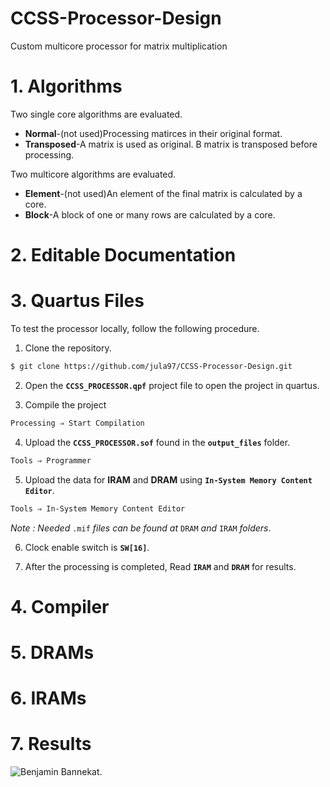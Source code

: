 # CCSS-Processor-Design
Custom multicore processor for matrix multiplication

# 1. Algorithms
Two single core algorithms are evaluated.
- **Normal**-(not used)Processing matirces in their original format.
- **Transposed**-A matrix is used as original. B matrix is transposed before processing.

Two multicore algorithms are evaluated.
- **Element**-(not used)An element of the final matrix is calculated by a core.
- **Block**-A block of one or many rows are calculated by a core.

# 2. Editable Documentation

# 3. Quartus Files
To test the processor locally, follow the following procedure.

1. Clone the repository.
```sh
$ git clone https://github.com/jula97/CCSS-Processor-Design.git
```

2. Open the **`CCSS_PROCESSOR.qpf`** project file to open the project in quartus.

3. Compile the project
```sh
Processing ⇒ Start Compilation
```

4. Upload the **`CCSS_PROCESSOR.sof`** found in the **`output_files`** folder.
```sh
Tools ⇒ Programmer
```

5. Upload the data for **IRAM** and **DRAM** using **`In-System Memory Content Editor`**.
```sh
Tools ⇒ In-System Memory Content Editor
```
*Note : Needed* `.mif` *files can be found at* `DRAM` *and* `IRAM` *folders*.  

6. Clock enable switch is **`SW[16]`**.

7. After the processing is completed, Read **`IRAM`** and **`DRAM`** for results.

# 4. Compiler

# 5. DRAMs

# 6. IRAMs

# 7. Results

![Benjamin Bannekat](https://infogram.com/line-chart-1hmr6g7d7djoz6n?live).
